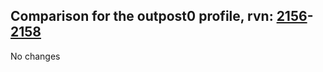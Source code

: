 ## Comparison for the outpost0 profile, rvn: [2156](https://github.com/PRO100KatYT/FortniteProfileRevisions/tree/main/profiles/outpost0/2156%20outpost0.json)-[2158](https://github.com/PRO100KatYT/FortniteProfileRevisions/tree/main/profiles/outpost0/2158%20outpost0.json)

No changes
